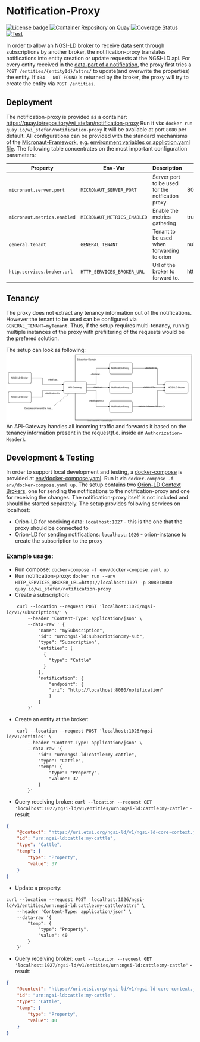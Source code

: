 # <a name="top"></a>Notification-Proxy
[![License badge](https://img.shields.io/badge/license-AGPL_3.0-orange)](https://opensource.org/licenses/AGPL-3.0)
[![Container Repository on Quay](https://img.shields.io/badge/quay.io-NotificationProxy-green "Container Repository on Quay")](https://quay.io/repository/wi_stefan/notification-proxy?tab=tags)
[![Coverage Status](https://coveralls.io/repos/github/wistefan/notification-proxy/badge.svg?branch=master)](https://coveralls.io/github/wistefan/notification-proxy?branch=master)
[![Test](https://github.com/wistefan/notification-proxy/actions/workflows/it.yaml/badge.svg)](https://github.com/wistefan/notification-proxy/actions/workflows/it.yaml)

In order to allow an  [NGSI-LD](https://docbox.etsi.org/isg/cim/open/Latest%20release%20NGSI-LD%20API%20for%20public%20comment.pdf) [broker](https://github.com/FIWARE/catalogue#core-context-broker-components) to receive 
data sent through subscriptions by another broker, the notification-proxy translates notifications into entity creation or update
requests at the NGSI-LD api. For every entity received in the [data-part of a notification](api/api.yaml#L299), the proxy first tries
a ```POST /entities/{entityId}/attrs/``` to update(and overwrite the properties) the entity. If ```404 - NOT FOUND``` is returned by the broker,
the proxy will try to create the entity via ```POST /entities```.

## Deployment

The notification-proxy is provided as a container: https://quay.io/repository/wi_stefan/notification-proxy
Run it via: ```docker run quay.io/wi_stefan/notification-proxy``` It will be available at port ```8080``` per default.
All configurations can be provided with the standard mechanisms of the [Micronaut-Framework](https://micronaut.io/), e.g. [environment variables or appliction.yaml file](https://docs.micronaut.io/3.1.3/guide/index.html#configurationProperties).
The following table concentrates on the most important configuration parameters:


| Property                    | Env-Var                     | Description                                       | Default                                                     |
|-----------------------------|-----------------------------|---------------------------------------------------|-------------------------------------------------------------|
| `micronaut.server.port`     | `MICRONAUT_SERVER_PORT`     | Server port to be used for the notfication proxy. | 8080                                                        |
| `micronaut.metrics.enabled` | `MICRONAUT_METRICS_ENABLED` | Enable the metrics gathering                      | true                                                        |
| `general.tenant`            | `GENERAL_TENANT`            | Tenant to be used when forwarding to orion        | null                                                        |
| `http.services.broker.url`  | `HTTP_SERVICES_BROKER_URL`  | Url of the broker to forward to.                  | http://localhost:1027                                       |

## Tenancy

The proxy does not extract any tenancy information out of the notifications. However the tenant to be used can be configured via ```GENERAL_TENANT=myTenant```. 
Thus, if the setup requires multi-tenancy, runnig multiple instances of the proxy with prefiltering of the requests would be the prefered solution.

The setup can look as following:
![tenancy](doc/tenancy.svg)
An API-Gateway handles all incoming traffic and forwards it based on the tenancy information present in the request(f.e. inside an ```Authorization-Header```). 

## Development & Testing

In order to support local development and testing, a [docker-compose](https://docs.docker.com/compose/) is provided at [env/docker-compose.yaml](env/docker-compose.yaml). Run it 
via ```docker-compose -f env/docker-compose.yaml up```. The setup contains two [Orion-LD Context Brokers](https://github.com/FIWARE/context.Orion-LD), one for sending the notifications to the 
notification-proxy and one for receiving the changes. The notification-proxy itself is not included and should be started separately. 
The setup provides following services on localhost:
* Orion-LD for receiving data: ```localhost:1027``` - this is the one that the proxy should be connected to
* Orion-LD for sending notifications: ```localhost:1026``` - orion-instance to create the subscription to the proxy

### Example usage:
* Run compose: ```docker-compose -f env/docker-compose.yaml up```
* Run notification-proxy: ```docker run --env HTTP_SERVICES_BROKER_URL=http://localhost:1027 -p 8080:8080 quay.io/wi_stefan/notification-proxy```
* Create a subscription:
```shell
    curl --location --request POST 'localhost:1026/ngsi-ld/v1/subscriptions/' \
        --header 'Content-Type: application/json' \
        --data-raw ' {
            "name": "mySubscription",
            "id": "urn:ngsi-ld:subscription:my-sub",
            "type": "Subscription",
            "entities": [
              {
                "type": "Cattle"
              }
            ],
            "notification": {
                "endpoint": {
                "uri": "http://localhost:8080/notification"
                }
            }
        }'
  ```
* Create an entity at the broker:
```shell
    curl --location --request POST 'localhost:1026/ngsi-ld/v1/entities' \
        --header 'Content-Type: application/json' \
        --data-raw '{
            "id": "urn:ngsi-ld:cattle:my-cattle",
            "type": "Cattle",
            "temp": {
                "type": "Property",
                "value": 37
            }
        }'
```
* Query receiving broker: ```curl --location --request GET 'localhost:1027/ngsi-ld/v1/entities/urn:ngsi-ld:cattle:my-cattle'``` - result:
```json
{
    "@context": "https://uri.etsi.org/ngsi-ld/v1/ngsi-ld-core-context.jsonld",
    "id": "urn:ngsi-ld:cattle:my-cattle",
    "type": "Cattle",
    "temp": {
        "type": "Property",
        "value": 37
    }
}
```
* Update a property: 
```shell
curl --location --request POST 'localhost:1026/ngsi-ld/v1/entities/urn:ngsi-ld:cattle:my-cattle/attrs' \
    --header 'Content-Type: application/json' \
    --data-raw '{
        "temp": {
            "type": "Property",
            "value": 40
        }
    }'
```
* Query receiving broker: ```curl --location --request GET 'localhost:1027/ngsi-ld/v1/entities/urn:ngsi-ld:cattle:my-cattle'``` - result:
```json
{
    "@context": "https://uri.etsi.org/ngsi-ld/v1/ngsi-ld-core-context.jsonld",
    "id": "urn:ngsi-ld:cattle:my-cattle",
    "type": "Cattle",
    "temp": {
        "type": "Property",
        "value": 40
    }
}